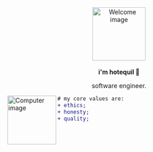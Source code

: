<div align="center">
  <img src="https://github.com/hotequil/hotequil/assets/46814712/f4547a56-daa6-453d-ada2-0b349f69ec37" alt="Welcome image" height="120" />
  <br />
  <br />
  <strong>i'm hotequil 🍄</strong>
  <p>software engineer.</p>
</div>

<img align="left" src="https://github.com/hotequil/hotequil/assets/46814712/b6cb7de6-52f1-4118-baf2-4637ea0cbc2a" alt="Computer image" height="110" />

```diff  
# my core values are:
+ ethics;
+ honesty;
+ quality;
```

